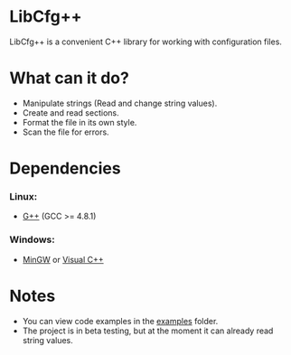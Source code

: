 # LibCfg++
LibCfg++ is a convenient C++ library for working with configuration files.
# What can it do?
* Manipulate strings (Read and change string values).
* Create and read sections.
* Format the file in its own style.
* Scan the file for errors.
# Dependencies
### Linux:
* [G++](https://gcc.gnu.org/projects/cxx-status.html#cxx11) (GCC >= 4.8.1)
### Windows:
* [MinGW](https://sourceforge.net/projects/mingw/) or [Visual C++](https://docs.microsoft.com/en-us/cpp/windows/latest-supported-vc-redist?view=msvc-170)
# Notes
* You can view code examples in the [examples](https://github.com/DRHandyman/LibCfgPP/tree/main/examples) folder.
* The project is in beta testing, but at the moment it can already read string values.